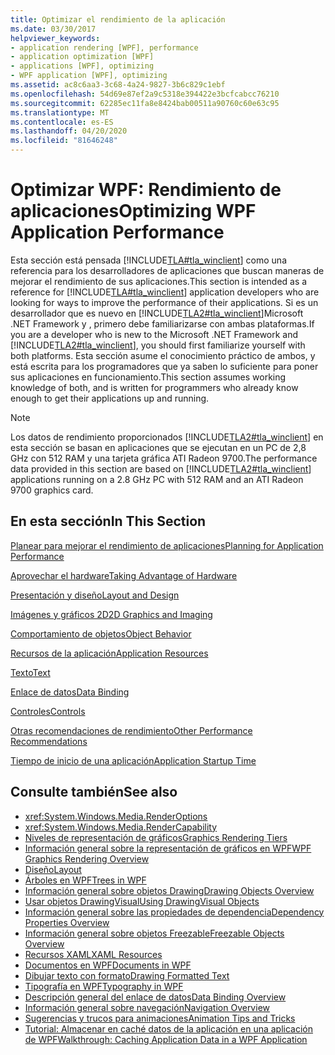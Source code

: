 ```yaml
---
title: Optimizar el rendimiento de la aplicación
ms.date: 03/30/2017
helpviewer_keywords:
- application rendering [WPF], performance
- application optimization [WPF]
- applications [WPF], optimizing
- WPF application [WPF], optimizing
ms.assetid: ac8c6aa3-3c68-4a24-9827-3b6c829c1ebf
ms.openlocfilehash: 54d69e87ef2a9c5318e394422e3bcfcabcc76210
ms.sourcegitcommit: 62285ec11fa8e8424bab00511a90760c60e63c95
ms.translationtype: MT
ms.contentlocale: es-ES
ms.lasthandoff: 04/20/2020
ms.locfileid: "81646248"
---
```

# <a name="optimizing-wpf-application-performance"></a><span data-ttu-id="26ad2-102">Optimizar WPF: Rendimiento de aplicaciones</span><span class="sxs-lookup"><span data-stu-id="26ad2-102">Optimizing WPF Application Performance</span></span>
<span data-ttu-id="26ad2-103">Esta sección está pensada [!INCLUDE[TLA#tla_winclient](../../../../includes/tlasharptla-winclient-md.md)] como una referencia para los desarrolladores de aplicaciones que buscan maneras de mejorar el rendimiento de sus aplicaciones.</span><span class="sxs-lookup"><span data-stu-id="26ad2-103">This section is intended as a reference for [!INCLUDE[TLA#tla_winclient](../../../../includes/tlasharptla-winclient-md.md)] application developers who are looking for ways to improve the performance of their applications.</span></span> <span data-ttu-id="26ad2-104">Si es un desarrollador que es nuevo en [!INCLUDE[TLA2#tla_winclient](../../../../includes/tla2sharptla-winclient-md.md)]Microsoft .NET Framework y , primero debe familiarizarse con ambas plataformas.</span><span class="sxs-lookup"><span data-stu-id="26ad2-104">If you are a developer who is new to the Microsoft .NET Framework and [!INCLUDE[TLA2#tla_winclient](../../../../includes/tla2sharptla-winclient-md.md)], you should first familiarize yourself with both platforms.</span></span> <span data-ttu-id="26ad2-105">Esta sección asume el conocimiento práctico de ambos, y está escrita para los programadores que ya saben lo suficiente para poner sus aplicaciones en funcionamiento.</span><span class="sxs-lookup"><span data-stu-id="26ad2-105">This section assumes working knowledge of both, and is written for programmers who already know enough to get their applications up and running.</span></span>  
  
> [!NOTE]
> <span data-ttu-id="26ad2-106">Los datos de rendimiento proporcionados [!INCLUDE[TLA2#tla_winclient](../../../../includes/tla2sharptla-winclient-md.md)] en esta sección se basan en aplicaciones que se ejecutan en un PC de 2,8 GHz con 512 RAM y una tarjeta gráfica ATI Radeon 9700.</span><span class="sxs-lookup"><span data-stu-id="26ad2-106">The performance data provided in this section are based on [!INCLUDE[TLA2#tla_winclient](../../../../includes/tla2sharptla-winclient-md.md)] applications running on a 2.8 GHz PC with 512 RAM and an ATI Radeon 9700 graphics card.</span></span>  
  
## <a name="in-this-section"></a><span data-ttu-id="26ad2-107">En esta sección</span><span class="sxs-lookup"><span data-stu-id="26ad2-107">In This Section</span></span>  
 [<span data-ttu-id="26ad2-108">Planear para mejorar el rendimiento de aplicaciones</span><span class="sxs-lookup"><span data-stu-id="26ad2-108">Planning for Application Performance</span></span>](planning-for-application-performance.md)  
  
 [<span data-ttu-id="26ad2-109">Aprovechar el hardware</span><span class="sxs-lookup"><span data-stu-id="26ad2-109">Taking Advantage of Hardware</span></span>](optimizing-performance-taking-advantage-of-hardware.md)  
  
 [<span data-ttu-id="26ad2-110">Presentación y diseño</span><span class="sxs-lookup"><span data-stu-id="26ad2-110">Layout and Design</span></span>](optimizing-performance-layout-and-design.md)  
  
 [<span data-ttu-id="26ad2-111">Imágenes y gráficos 2D</span><span class="sxs-lookup"><span data-stu-id="26ad2-111">2D Graphics and Imaging</span></span>](optimizing-performance-2d-graphics-and-imaging.md)  
  
 [<span data-ttu-id="26ad2-112">Comportamiento de objetos</span><span class="sxs-lookup"><span data-stu-id="26ad2-112">Object Behavior</span></span>](optimizing-performance-object-behavior.md)  
  
 [<span data-ttu-id="26ad2-113">Recursos de la aplicación</span><span class="sxs-lookup"><span data-stu-id="26ad2-113">Application Resources</span></span>](optimizing-performance-application-resources.md)  
  
 [<span data-ttu-id="26ad2-114">Texto</span><span class="sxs-lookup"><span data-stu-id="26ad2-114">Text</span></span>](optimizing-performance-text.md)  
  
 [<span data-ttu-id="26ad2-115">Enlace de datos</span><span class="sxs-lookup"><span data-stu-id="26ad2-115">Data Binding</span></span>](optimizing-performance-data-binding.md)  
  
 [<span data-ttu-id="26ad2-116">Controles</span><span class="sxs-lookup"><span data-stu-id="26ad2-116">Controls</span></span>](optimizing-performance-controls.md)  
  
 [<span data-ttu-id="26ad2-117">Otras recomendaciones de rendimiento</span><span class="sxs-lookup"><span data-stu-id="26ad2-117">Other Performance Recommendations</span></span>](optimizing-performance-other-recommendations.md)  
  
 [<span data-ttu-id="26ad2-118">Tiempo de inicio de una aplicación</span><span class="sxs-lookup"><span data-stu-id="26ad2-118">Application Startup Time</span></span>](application-startup-time.md)  
  
## <a name="see-also"></a><span data-ttu-id="26ad2-119">Consulte también</span><span class="sxs-lookup"><span data-stu-id="26ad2-119">See also</span></span>

- <xref:System.Windows.Media.RenderOptions>
- <xref:System.Windows.Media.RenderCapability>
- [<span data-ttu-id="26ad2-120">Niveles de representación de gráficos</span><span class="sxs-lookup"><span data-stu-id="26ad2-120">Graphics Rendering Tiers</span></span>](graphics-rendering-tiers.md)
- [<span data-ttu-id="26ad2-121">Información general sobre la representación de gráficos en WPF</span><span class="sxs-lookup"><span data-stu-id="26ad2-121">WPF Graphics Rendering Overview</span></span>](../graphics-multimedia/wpf-graphics-rendering-overview.md)
- [<span data-ttu-id="26ad2-122">Diseño</span><span class="sxs-lookup"><span data-stu-id="26ad2-122">Layout</span></span>](layout.md)
- [<span data-ttu-id="26ad2-123">Árboles en WPF</span><span class="sxs-lookup"><span data-stu-id="26ad2-123">Trees in WPF</span></span>](trees-in-wpf.md)
- [<span data-ttu-id="26ad2-124">Información general sobre objetos Drawing</span><span class="sxs-lookup"><span data-stu-id="26ad2-124">Drawing Objects Overview</span></span>](../graphics-multimedia/drawing-objects-overview.md)
- [<span data-ttu-id="26ad2-125">Usar objetos DrawingVisual</span><span class="sxs-lookup"><span data-stu-id="26ad2-125">Using DrawingVisual Objects</span></span>](../graphics-multimedia/using-drawingvisual-objects.md)
- [<span data-ttu-id="26ad2-126">Información general sobre las propiedades de dependencia</span><span class="sxs-lookup"><span data-stu-id="26ad2-126">Dependency Properties Overview</span></span>](dependency-properties-overview.md)
- [<span data-ttu-id="26ad2-127">Información general sobre objetos Freezable</span><span class="sxs-lookup"><span data-stu-id="26ad2-127">Freezable Objects Overview</span></span>](freezable-objects-overview.md)
- [<span data-ttu-id="26ad2-128">Recursos XAML</span><span class="sxs-lookup"><span data-stu-id="26ad2-128">XAML Resources</span></span>](../../../desktop-wpf/fundamentals/xaml-resources-define.md)
- [<span data-ttu-id="26ad2-129">Documentos en WPF</span><span class="sxs-lookup"><span data-stu-id="26ad2-129">Documents in WPF</span></span>](documents-in-wpf.md)
- [<span data-ttu-id="26ad2-130">Dibujar texto con formato</span><span class="sxs-lookup"><span data-stu-id="26ad2-130">Drawing Formatted Text</span></span>](drawing-formatted-text.md)
- [<span data-ttu-id="26ad2-131">Tipografía en WPF</span><span class="sxs-lookup"><span data-stu-id="26ad2-131">Typography in WPF</span></span>](typography-in-wpf.md)
- [<span data-ttu-id="26ad2-132">Descripción general del enlace de datos</span><span class="sxs-lookup"><span data-stu-id="26ad2-132">Data Binding Overview</span></span>](../../../desktop-wpf/data/data-binding-overview.md)
- [<span data-ttu-id="26ad2-133">Información general sobre navegación</span><span class="sxs-lookup"><span data-stu-id="26ad2-133">Navigation Overview</span></span>](../app-development/navigation-overview.md)
- [<span data-ttu-id="26ad2-134">Sugerencias y trucos para animaciones</span><span class="sxs-lookup"><span data-stu-id="26ad2-134">Animation Tips and Tricks</span></span>](../graphics-multimedia/animation-tips-and-tricks.md)
- [<span data-ttu-id="26ad2-135">Tutorial: Almacenar en caché datos de la aplicación en una aplicación de WPF</span><span class="sxs-lookup"><span data-stu-id="26ad2-135">Walkthrough: Caching Application Data in a WPF Application</span></span>](walkthrough-caching-application-data-in-a-wpf-application.md)
